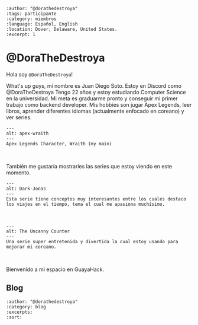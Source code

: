
```{post} 2023-07-18
:author: "@dorathedestroya"
:tags: participante
:category: miembros
:language: Español, English
:location: Dover, Delaware, United States.
:excerpt: 1
```

# @DoraTheDestroya

Hola soy `@DoraTheDestroya`!

What's up guys, mi nombre es Juan Diego Soto. Estoy en Discord como @DoraTheDestroya Tengo 22 años y estoy estudiando Computer Science en la universidad. Mi meta es graduarme pronto y conseguir mi primer trabajo como backend developer. Mis hobbies son jugar Apex Legends, leer libros, aprender diferentes idiomas (actualmente enfocado en coreano) y ver series. 

```{figure} index.md-data/Apex.jpg
---
alt: apex-wraith
---
Apex Legends Character, Wraith (my main)
```
<br/>

También me gustaría mostrarles las series que estoy viendo en este momento.

```{figure} index.md-data/Dark.jpg
---
alt: Dark-Jonas
---
Esta serie tiene conceptos muy interesantes entre los cuales destaco los viajes en el tiempo, tema el cual me apasiona muchísimo.
``` 
<br/>

```{figure} index.md-data/UncannyCounter.jpg
---
alt: The Uncanny Counter
---
Una serie super entretenida y divertida la cual estoy usando para mejorar mi coreano.

```
<br/>

Bienvenido a mi espacio en GuayaHack.


## Blog

```{postlist}
:author: "@dorathedestroya"
:category: blog
:excerpts:
:sort:
```

